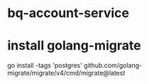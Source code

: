 # bq-account-service

# install golang-migrate
go install -tags 'postgres' github.com/golang-migrate/migrate/v4/cmd/migrate@latest